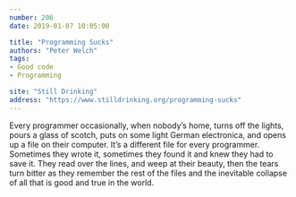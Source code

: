 ```yaml
---
number: 206
date: 2019-01-07 10:05:00

title: "Programming Sucks"
authors: "Peter Welch"
tags:
- Good code
- Programming

site: "Still Drinking"
address: "https://www.stilldrinking.org/programming-sucks"
---
```


Every programmer occasionally, when nobody’s home, turns off the lights, pours a glass of scotch, puts on some light German electronica, and opens up a file on their computer. It’s a different file for every programmer. Sometimes they wrote it, sometimes they found it and knew they had to save it. They read over the lines, and weep at their beauty, then the tears turn bitter as they remember the rest of the files and the inevitable collapse of all that is good and true in the world.

